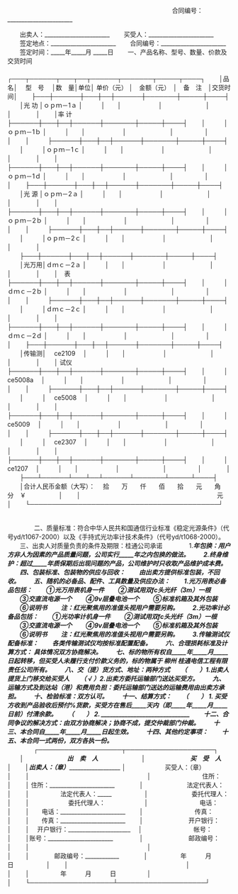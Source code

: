 
 



　　 
　　　　　　　　　　　　　　　　　　　　　　　　 合同编号：_______________________
　　

　　出卖人：_______________________
　　买受人：_______________________
　　签定地点：_______________________
　　合同编号：_______________________
　　签定时间：_____年_____月 _____日
　　一、产品名称、型号、数量、价款及交货时间
　　
　　┌───┬──────┬───┬──┬──────┬───────┬─────┬────┐
　　│品　名│　 型　号　 │数　量│单位│ 单价（元） │　金额（元）　│　备　注　│交货时间│
　　├───┼──────┼───┼──┼──────┼───────┼─────┼────┤
　　│光 功 │ｏｐｍ－1ａ │　　　│　　│　　　　　　│　　　　　　　│　　　　　│　　　　│
　　│率 计 ├──────┼───┼──┼──────┼───────┼─────┼────┤
　　│　　　│ｏｐｍ－1ｂ │　　　│　　│　　　　　　│　　　　　　　│　　　　　│　　　　│
　　│　　　├──────┼───┼──┼──────┼───────┼─────┼────┤
　　│　　　│ｏｐｍ－1ｃ │　　　│　　│　　　　　　│　　　　　　　│　　　　　│　　　　│
　　│　　　├──────┼───┼──┼──────┼───────┼─────┼────┤
　　│　　　│ｏｐｍ－1ｄ │　　　│　　│　　　　　　│　　　　　　　│　　　　　│　　　　│
　　├───┼──────┼───┼──┼──────┼───────┼─────┼────┤
　　│光 源 │ｏｐｍ－2ａ │　　　│　　│　　　　　　│　　　　　　　│　　　　　│　　　　│
　　│　　　├──────┼───┼──┼──────┼───────┼─────┼────┤
　　│　　　│ｏｐｍ－2ｂ │　　　│　　│　　　　　　│　　　　　　　│　　　　　│　　　　│
　　│　　　├──────┼───┼──┼──────┼───────┼─────┼────┤
　　│　　　│ｏｐｍ－2ｃ │　　　│　　│　　　　　　│　　　　　　　│　　　　　│　　　　│
　　├───┼──────┼───┼──┼──────┼───────┼─────┼────┤
　　│光万用│ｄｍｃ－2ａ │　　　│　　│　　　　　　│　　　　　　　│　　　　　│　　　　│
　　│　表　├──────┼───┼──┼──────┼───────┼─────┼────┤
　　│　　　│ｄｍｃ－2ｂ │　　　│　　│　　　　　　│　　　　　　　│　　　　　│　　　　│
　　│　　　├──────┼───┼──┼──────┼───────┼─────┼────┤
　　│　　　│ｄｍｃ－2ｃ │　　　│　　│　　　　　　│　　　　　　　│　　　　　│　　　　│
　　│　　　├──────┼───┼──┼──────┼───────┼─────┼────┤
　　│　　　│ｄｍｃ－2ｄ │　　　│　　│　　　　　　│　　　　　　　│　　　　　│　　　　│
　　├───┼──────┼───┼──┼──────┼───────┼─────┼────┤
　　│传输测│　 ce2109　 │　　　│　　│　　　　　　│　　　　　　　│　　　　　│　　　　│
　　│ 试仪 ├──────┼───┼──┼──────┼───────┼─────┼────┤
　　│　　　│　ce5008a　 │　　　│　　│　　　　　　│　　　　　　　│　　　　　│　　　　│
　　│　　　├──────┼───┼──┼──────┼───────┼─────┼────┤
　　│　　　│　 ce5008　 │　　　│　　│　　　　　　│　　　　　　　│　　　　　│　　　　│
　　│　　　├──────┼───┼──┼──────┼───────┼─────┼────┤
　　│　　　│　 ce5009　 │　　　│　　│　　　　　　│　　　　　　　│　　　　　│　　　　│
　　│　　　├──────┼───┼──┼──────┼───────┼─────┼────┤
　　│　　　│　 ce2307　 │　　　│　　│　　　　　　│　　　　　　　│　　　　　│　　　　│
　　│　　　├──────┼───┼──┼──────┼───────┼─────┼────┤
　　│　　　│　 ce1207　 │　　　│　　│　　　　　　│　　　　　　　│　　　　　│　　　　│
　　├───┴──────┴───┴──┴──────┴───────┴─────┴────┤
　　│合计人民币金额（大写）：　 拾　　万　　仟　　佰　　拾　　元　　角　　分　￥　　　　　 │
　　│　　　　　　　　　　　　　　　　　　　　　　元　　　　　　　　　　　　　　　　　　　　│
　　└───────────────────────────────────────────┘
　　

　　
　　二、质量标准：符合中华人民共和国通信行业标准《稳定光源条件》（代号yd/t1067-2000）以及《手持式光功率计技术条件》（代号yd/t1068-2000）。
　　三、出卖人对质量负责的条件及期限：桂通公司承诺　　
　　1._____年包换：用户方非人为因素的产品质量问题，_____公司实行_____年之内包换的做法。
　　2.终身维护：超过_____年质保期后出现问题的产品，公司维护时只收取产品维护成本费。
　　四、包装标准、包装物的供应与回收：
　　由出卖方提供标准包装，不回收。
　　五、随机的必备品、配件、工具数量及供应办法：
　　1.光万用表必备品包括：
　　①光万用表机身一件
　　②测试用双fc头光纤（3m）一根
　　③交直流电源一个
　　④9v层叠电池一个
　　⑤标准机箱及其外包装
　　⑥说明书
　　注：红光聚焦用的准值头视用户需要另购。
　　2.光功率计必备品包括：
　　①光功率计机身一件
　　②测试用双fc头光纤（3m）一根
　　③交直流电源一个
　　④9v层叠电池一个
　　⑤标准机箱及其外包装
　　⑥说明书
　　注：红光聚焦用的准值头视用户需要另购。
　　3.传输测试仪配备标准：
　　各类传输测试仪均按标准配置配备。
　　六、合理损耗标准及计算方式： 具体情况双方协商解决。
　　七、标的物所有权自_____年_____月_____日起转移，但买受人未履行支付价款义务的，标的物属于
柳州
桂通电信工程有限责任公司所有。
　　八、交（提）货方式、地址：两种方式
　　（　　）1.出卖人提货上门移交给买受人
　　（ √ ）2.出卖方委托运输部门送达买受方。
　　九、运输方式及到达站（港）和费用负担：委托运输部门送达的运输费用由出卖方承担。
　　十、检验标准：双方认可。
　　十一、结算方式：
　　（　　） 1. 买受方收到产品验收后预付_____%货款，买受方在售后_____天内（即_____年_____月_____日前）付清余款。
　　（　　） 2. ______________________________
　　十二、合同争议的解决方式：由双方协商解决；协商不成，提交仲裁部门仲裁。
　　十三、本合同自_____年_____月_____日起生效。
　　十四、其他约定事项：
　　十五、本合同一式两份，双方各执一份。
　　
　　┌───────────────────┬────────────────────┐
　　│　　　　　　　出　卖　人　　　　　　　│　　　　　　　 买　受　人　　　　　　　 │
　　│出卖人：（章）_______________________ │　　　　　　 买受人：（章）　　　　　　 │
　　│　　　　　　　　　　　　　　　　　　　│　　　　　　　　 住所：　　　　　　　　 │
　　│ 住所：_______________________　　　　│　　　　　　　法定代表人：　　　　　　　│
　　│　　　　　法定代表人：_____　　　　　 │　　　　　　　委托代理人：　　　　　　　│
　　│　　　　　　 委托代理人：　　　　　　 │　　　　　　　　 电话：　　　　　　　　 │
　　│　　电话：_______________________　　 │　　　　　　　　 传真：　　　　　　　　 │
　　│　　传真：_______________________　　 │　　　　　　　 开户银行：　　　　　　　 │
　　│　 开户银行：______________________　 │　　　　　　　　 帐号：　　　　　　　　 │
　　│账号：_______________________　　　　 │　　　　　　　 邮政编号：　　　　　　　 │
　　│　　　　　　　　　　　　　　　　　　　│　　　　　　　　　　　　　　　　　　　　│
　　│　　　　邮政编号：____________　　　　│　　　　　 年　　　月　　　日　　　　　 │
　　│　　　　　　　　　　　　　　　　　　　│　　　　　　　　　　　　　　　　　　　　│
　　│　　　　　年　　　月　　　日　　　　　│　　　　　　　　　　　　　　　　　　　　│
　　└───────────────────┴────────────────────┘
　　

　　
　　
　　
　　


 


 

 
 
 
 
 
  


  
 

  


  


  
 
 
 
 

